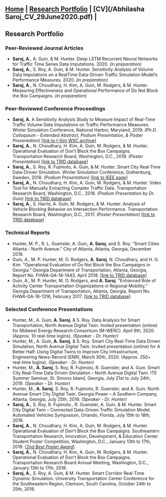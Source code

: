 ## [Home](README.md) | [Research Portfolio](/research.md) | [CV](/Abhilasha Saroj_CV_29June2020.pdf) |

## Research Portfolio

### Peer-Reviewed Journal Articles
- **Saroj, A.**, A. Guin, & M. Hunter. Deep LSTM Recurrent Neural Networks for Traffic Time Series Data Imputations. 2020. *(in preparation)*
- **Saroj, A.**, S. Roy, A. Guin, & M. Hunter. Sensitivity Analysis of Volume Data Imputations on a RealTime Data-Driven Traffic Simulation Model’s Performance Measures. 2020. *(in preparation)*
- **Saroj, A.**, N. Choudhary, H. Kim, A. Guin, M. Rodgers, & M. Hunter. Measuring Effectiveness and Operational Performance of Do Not Block the Box Campaigns. *(in preparation)*

### Peer-Reviewed Conference Proceedings
- **Saroj, A.** A Sensitivity Analysis Study to Measure Impact of Real-Time Traffic Volume Data Imputations on Traffic Performance Measures. Winter Simulation Conference, National Harbor, Maryland, 2019. *(Ph.D. Colloquium - Extended Abstract, Podium Presentation, & Poster Presentation)* [[link to I-Sim WSC archive]](https://www.informs-sim.org/wsc19papers/290.pdf)
- **Saroj, A.**, N. Choudhary, H. Kim, A. Guin, M. Rodgers, & M. Hunter. Operational Evaluation of Don’t Block the Box Campaigns. Transportation Research Board, Washington, D.C., 2019. *(Poster Presentation)* [[link to TRID database]](https://trid.trb.org/view/1573335)
- **Saroj, A.**, S. Roy, R. Fujimoto, A. Guin, & M. Hunter. Smart City Real-Time Data-Driven Simulation. Winter Simulation Conference, Gothenburg, Sweden, 2018. *(Podium Presentation)* [[link to IEEE page]](https://ieeexplore.ieee.org/document/8632198?denied=)
- **Saroj, A.**, N. Choudhary, H. Kim, A. Guin, M. Rodgers, & M. Hunter. Video Tool for Manually Extracting Complex Traffic Data. Transportation Research Board, Washington, D.C., 2018. *(Podium Presentation by Dr. Guin)* [[link to TRID database]](https://trid.trb.org/view/1496767)
- **Saroj, A.**, S. Harris, A. Guin, M. Rodgers, & M. Hunter. Analysis of Vehicle Blocking Behavior on Intersection Performance. Transportation Research Board, Washington, D.C., 2017. *(Poster Presentation)* [[link to TRID database]](https://trid.trb.org/view/1439541)

### Technical Reports
- Hunter, M. P., R. L. Guensler, A. Guin, **A. Saroj**, and S. Roy. “Smart Cities Atlanta - North Avenue.” City of Atlanta, Atlanta, Georgia, December 2019.
- Guin, A., M. P. Hunter, M. O. Rodgers, **A. Saroj**, N. Choudhary, and H. G. Kim. “Operational Evaluation of Do Not Block the Box Campaigns in Georgia.” Georgia Department of Transportation, Atlanta, Georgia, Report No. FHWA-GA-18-1443, April 2018. [[link to TRID database]](https://trid.trb.org/view/1523189)
- Guin, A., M. P. Hunter, M. O. Rodgers, and **A. Saroj**. “Enhanced Role of Activity Center Transportation Organizations in Regional Mobility.” Georgia Department of Transportation, Atlanta, Georgia, Report No. FHWA-GA-16-1316, February 2017. [[link to TRID database]](https://trid.trb.org/view/1475161)

### Selected Conference Presentations
- Hunter, M., A. Guin, **A. Saroj**, & S. Roy. Data Analysis for Smart Transportation, North Avenue Digital Twin.  Invited presentation (online) for Midwest Energy Research Consortium (M-WERC). April 9th, 2020.  (Approx. 10 real-time logins). *(Speaker - Dr. Hunter)*
- Hunter, M., A. Guin, **A. Saroj**, & S. Roy. Smart City Real-Time Data Driven Simulation, North Avenue Digital Twin.  Invited presentation (online) for A Better Half: Using Digital Twins to Improve City Infrastructure, Engineering News-Record (ENR), March 30th, 2020. (Approx. 250+ real-time logins). *(Speaker - Dr. Hunter)*
- Hunter, M., **A. Saroj**, S. Roy, R. Fujimoto, R. Guensler, and A. Guin. Smart City Real-Time Data Driven Simulation – North Avenue Digital Twin. ITE Summer Seminar, St. Simons Island, Georgia, July 21st to July 24th, 2019. *(Speaker - Dr. Hunter)* 
- Hunter, M., **A. Saroj**, S. Roy, R. Fujimoto, R. Guensler, and A. Guin. North Avenue Smart City Digital Twin. Georgia Power – A Southern Company, Atlanta, Georgia, July 25th, 2019. *(Speaker - Dr. Hunter)* 
- **Saroj, A.**, S. Roy, R. Fujimoto., R. Guensler, A. Guin, & M. Hunter. Smart City Digital Twin – Connected Data-Driven Traffic Simulation Model. Automated Vehicles Symposium, Orlando, Florida, July 15th to 18th, 2019.
- **Saroj, A.**, N. Choudhary, H. Kim, A. Guin, M. Rodgers, & M. Hunter. Operational Evaluation of Don’t Block the Box Campaigns. Southeastern Transportation Research, Innovation, Development, & Education Center Student Poster Competition, Washington, D.C., January 13th to 17th, 2019. [[*2nd Best Poster Award*]](https://stride.ce.ufl.edu/2019/06/2019-awards/)
- **Saroj, A.**, N. Choudhary, H. Kim, A. Guin, M. Rodgers, & M. Hunter. Operational Evaluation of Don’t Block the Box Campaigns. Transportation Research Board Annual Meeting, Washington, D.C., January 13th to 17th, 2019.
- **Saroj, A.**, S. Roy, A. Guin, & M. Hunter. Smart Corridor Real-Time Dynamic Simulation. University Transportation Center Conference for the Southeastern Region, Clemson, South Carolina, October 24th to 25th, 2018.


